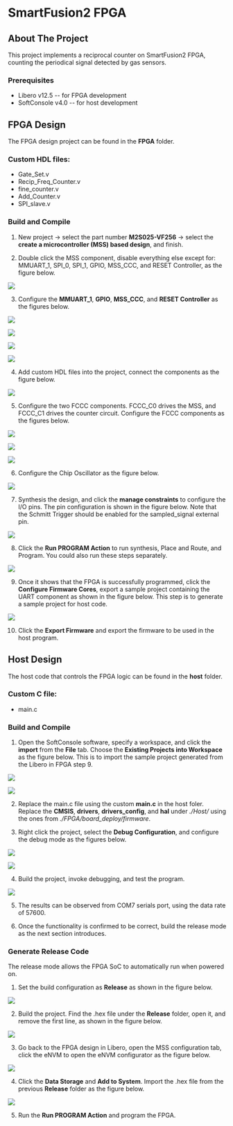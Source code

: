 # SmartFusion2 FPGA

<!-- TABLE OF CONTENTS -->
<!-- ## Table of Contents

* [About the Project](#about-the-project)
  * [Built With](#built-with)
* [Dataset](#dataset)
  * [Synthetic data](#synthetic-data)
  * [Real-case data](#real-case-data)
* [Getting Started](#getting-started)
  * [Prerequisites](#prerequisites)
  * [Installation](#installation)
* [Usage](#usage)
* [Roadmap](#roadmap) -->



<!-- ABOUT THE PROJECT -->
## About The Project

This project implements a reciprocal counter on SmartFusion2 FPGA, counting the periodical signal detected by gas sensors.


### Prerequisites

* Libero v12.5 -- for FPGA development
* SoftConsole v4.0 -- for host development


<!-- GETTING STARTED -->
## FPGA Design

The FPGA design project can be found in the **FPGA** folder.

### Custom HDL files:

* Gate_Set.v
* Recip_Freq_Counter.v
* fine_counter.v
* Add_Counter.v
* SPI_slave.v

### Build and Compile

1. New project -> select the part number **M2S025-VF256** -> select the **create a microcontroller (MSS) based design**, and finish.

2. Double click the MSS component, disable everything else except for: MMUART_1, SPI_0, SPI_1, GPIO, MSS_CCC, and RESET Controller, as the figure below.

![](https://github.com/onioncc/SF_Counter/blob/main/Figures/1.png)


3. Configure the **MMUART_1**, **GPIO**, **MSS_CCC**, and **RESET Controller** as the figures below.

![](https://github.com/onioncc/SF_Counter/blob/main/Figures/2.png)

![](https://github.com/onioncc/SF_Counter/blob/main/Figures/3.png)

![](https://github.com/onioncc/SF_Counter/blob/main/Figures/4.png)

![](https://github.com/onioncc/SF_Counter/blob/main/Figures/5.png)

4. Add custom HDL files into the project, connect the components as the figure below.

![](https://github.com/onioncc/SF_Counter/blob/main/Figures/8.png)

5. Configure the two FCCC components. FCCC_C0 drives the MSS, and FCCC_C1 drives the counter circuit. Configure the FCCC components as the figures below.

![](https://github.com/onioncc/SF_Counter/blob/main/Figures/11.png)

![](https://github.com/onioncc/SF_Counter/blob/main/Figures/9.png)

![](https://github.com/onioncc/SF_Counter/blob/main/Figures/10.png)

6. Configure the Chip Oscillator as the figure below.

![](https://github.com/onioncc/SF_Counter/blob/main/Figures/12.png)

7. Synthesis the design, and click the **manage constraints** to configure the I/O pins. The pin configuration is shown in the figure below. Note that the Schmitt Trigger should be enabled for the sampled_signal external pin.

![](https://github.com/onioncc/SF_Counter/blob/main/Figures/13.png)

8. Click the **Run PROGRAM Action** to run synthesis, Place and Route, and Program. You could also run these steps separately.

![](https://github.com/onioncc/SF_Counter/blob/main/Figures/14.png)


9. Once it shows that the FPGA is successfully programmed, click the **Configure Firmware Cores**, export a sample project containing the UART component as shown in the figure below.
This step is to generate a sample project for host code.

![](https://github.com/onioncc/SF_Counter/blob/main/Figures/17.png)


10. Click the **Export Firmware** and export the firmware to be used in the host program.


## Host Design

The host code that controls the FPGA logic can be found in the **host** folder.

### Custom C file:
* main.c

### Build and Compile

1. Open the SoftConsole software, specify a workspace, and click the **import** from the **File** tab. Choose the **Existing Projects into Workspace** as the figure below. This is to import the sample project generated from the Libero in FPGA step 9.

![](https://github.com/onioncc/SF_Counter/blob/main/Figures/22.png)

![](https://github.com/onioncc/SF_Counter/blob/main/Figures/23.png)


2. Replace the main.c file using the custom **main.c** in the host foler. Replace the **CMSIS**, **drivers**, **drivers_config**, and **hal** under *./Host/* using the ones from *./FPGA/board_deploy/firmware*.


3. Right click the project, select the **Debug Configuration**, and configure the debug mode as the figures below.

![](https://github.com/onioncc/SF_Counter/blob/main/Figures/18.png)

![](https://github.com/onioncc/SF_Counter/blob/main/Figures/19.png)


4. Build the project, invoke debugging, and test the program.

![](https://github.com/onioncc/SF_Counter/blob/main/Figures/21.png)


5. The results can be observed from COM7 serials port, using the data rate of 57600.

6. Once the functionality is confirmed to be correct, build the release mode as the next section introduces.



### Generate Release Code

The release mode allows the FPGA SoC to automatically run when powered on.

1. Set the build configuration as ****Release**** as shown in the figure below.

![](https://github.com/onioncc/SF_Counter/blob/main/Figures/20.png)


2. Build the project. Find the .hex file under the **Release** folder, open it, and remove the first line, as shown in the figure below.

![](https://github.com/onioncc/SF_Counter/blob/main/Figures/24.png)


3. Go back to the FPGA design in Libero, open the MSS configuration tab, click the eNVM to open the eNVM configurator as the figure below.

![](https://github.com/onioncc/SF_Counter/blob/main/Figures/6.png)

4. Click the **Data Storage** and **Add to System**. Import the .hex file from the previous **Release** folder as the figure below.

![](https://github.com/onioncc/SF_Counter/blob/main/Figures/7.png)


5. Run the **Run PROGRAM Action** and program the FPGA. 




